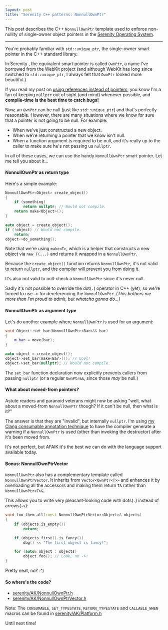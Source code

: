 ```yaml
---
layout: post
title: "Serenity C++ patterns: NonnullOwnPtr"
---
```


This post describes the C++ `NonnullOwnPtr` template used to enforce non-nullity of single-owner object pointers in the [Serenity Operating System](https://github.com/SerenityOS/serenity).

---

You're probably familiar with `std::unique_ptr`, the single-owner smart pointer in the C++ standard library.

In Serenity , the equivalent smart pointer is called `OwnPtr`, a name I've borrowed from the WebKit project (and although WebKit has long since switched to `std::unique_ptr`, I always felt that `OwnPtr` looked more beautiful.)

If you read my post on [using references instead of pointers](https://awesomekling.github.io/Serenity-C++-patterns-References-instead-of-Pointers/), you know I'm a fan of keeping `nullptr` out of sight (and mind) whenever possible, and **compile-time is the best time to catch bugs!**

Now, an `OwnPtr` can be null (just like `std::unique_ptr`) and that's perfectly reasonable. However, there are many situations where we know for sure that a pointer is not going to be null. For example:

* When we've just constructed a new object.
* When we're returning a pointer that we know isn't null.
* When a function argument is required to be null, and it's really up to the caller to make sure he's not passing us `nullptr`.

In all of these cases, we can use the handy `NonnullOwnPtr` smart pointer. Let me tell you about it...

#### NonnullOwnPtr as return type

Here's a simple example:

```cpp
NonnullOwnPtr<Object> create_object()
{
    if (something)
        return nullptr; // Would not compile.
    return make<Object>();
}

auto object = create_object();
if (!object) // Would not compile.
    return;
object->do_something();
```

Note that we're using `make<T>`, which is a helper that constructs a new object via `new T(...)` and returns it wrapped in a `NonnullOwnPtr`.

Because the `create_object()` function returns `NonnullOwnPtr`, it's not valid to return `nullptr`, and the compiler will prevent you from doing it.

It's also not valid to null-check a `NonnullOwnPtr` since it's never null.

Sadly it's not possible to override the dot(`.`) operator in C++ (yet), so we're forced to use `->` for dereferencing the `NonnullOwnPtr`. *(This bothers me more than I'm proud to admit, but whatcha gonna do...)*

#### NonnullOwnPtr as argument type

Let's do another example where `NonnullOwnPtr` is used for an argument:

```cpp
void Object::set_bar(NonnullOwnPtr<Bar>&& bar)
{
    m_bar = move(bar);
}

auto object = create_object();
object->set_bar(make<Bar>()); // Cool!
object->set_bar(nullptr); // Would not compile.
```

The `set_bar` function declaration now explicitly prevents callers from passing `nullptr` (or a regular `OwnPtr&&`, since those *may* be null.)

#### What about moved-from pointers?

Astute readers and paranoid veterans might now be asking "well, what about a moved-from `NonnullOwnPtr` though? If it can't be null, then what is it?"

The answer is that they are "invalid", but internally `nullptr`. I'm using [my Clang consumable annotation technique](https://awesomekling.github.io/Catching-use-after-move-bugs-with-Clang-consumed-annotations/) to have the compiler  generate a warning if a `NonnullOwnPtr` is used (other than invoking the destructor) after it's been moved from.

It's not perfect, but AFAIK it's the best we can do with the language support available today.

#### Bonus: NonnullOwnPtrVector

`NonnullOwnPtr` also has a complementary template called `NonnullOwnPtrVector`. It inherits from `Vector<OwnPtr<T>>` and enhances it by overloading all the accessors and making them return `T&` rather than `NonnullOwnPtr<T>&`.

This allows you to write very pleasant-looking code with dots(`.`) instead of arrows(`->`):

```cpp
void foo_them_all(const NonnullOwnPtrVector<Object>& objects)
{
    if (objects.is_empty())
        return;

    if (objects.first().is_fancy())
        dbg() << "The first object is fancy!";

    for (auto& object : objects)
        object.foo(); // Look, no ->!
}
```

Pretty neat, no? :^)

#### So where's the code?

* [serenity/AK/NonnullOwnPtr.h](https://github.com/SerenityOS/serenity/blob/master/AK/NonnullOwnPtr.h)
* [serenity/AK/NonnullOwnPtrVector.h](https://github.com/SerenityOS/serenity/blob/master/AK/NonnullOwnPtr.h)

Note: The `CONSUMABLE`, `SET_TYPESTATE`, `RETURN_TYPESTATE` and `CALLABLE_WHEN` macros can be found in [serenity/AK/Platform.h](https://github.com/SerenityOS/serenity/blob/master/AK/Platform.h)

Until next time!
